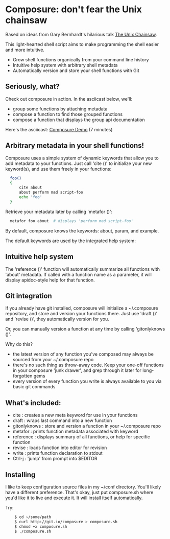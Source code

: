 # Composure: don't fear the Unix chainsaw

Based on ideas from Gary Bernhardt's hilarious talk [The Unix
Chainsaw](http://www.confreaks.com/videos/615-cascadiaruby2011-the-unix-chainsaw).

This light-hearted shell script aims to make programming the shell easier and
more intuitive.

* Grow shell functions organically from your command line history
* Intuitive help system with arbitrary shell metadata
* Automatically version and store your shell functions with Git

## Seriously, what?

Check out composure in action. In the asciicast below, we'll:

 * group some functions by attaching metadata
 * compose a function to find those grouped functions
 * compose a function that displays the group api documentation

Here's the asciicast: [Composure Demo](http://ascii.io/a/435) (7 minutes)

## Arbitrary metadata in your shell functions!

Composure uses a simple system of dynamic keywords that allow you to add
metadata to your functions. Just call 'cite ()' to initialize your new
keyword(s), and use them freely in your functions:

```bash
  foo()
  {
      cite about
      about perform mad script-foo
      echo 'foo'
  }
```

Retrieve your metadata later by calling 'metafor ()':

```bash
  metafor foo about  # displays 'perform mad script-foo'
```

By default, composure knows the keywords: about, param, and example.

The default keywords are used by the integrated help system:

## Intuitive help system

The 'reference ()' function will automatically summarize all functions with
'about' metadata. If called with a function name as a parameter, it will
display apidoc-style help for that function.

## Git integration

If you already have git installed, composure will initialize a ~/.composure
repository, and store and version your functions there. Just use 'draft ()' and
'revise ()', they automatically version for you.

Or, you can manually version a function at any time by calling 'gitonlyknows ()'.

Why do this?

 * the latest version of any function you've composed may always be sourced from
   your ~/.composure repo
 * there's no such thing as throw-away code. Keep your one-off functions in
   your composure 'junk drawer', and grep through it later for long-forgotten
   gems
 * every version of every function you write is always
   available to you via basic git commands

## What's included:

 * cite           : creates a new meta keyword for use in your functions
 * draft          : wraps last command into a new function
 * gitonlyknows   : store and version a function in your ~/.composure repo
 * metafor        : prints function metadata associated with keyword
 * reference      : displays summary of all functions, or help for specific function
 * revise         : loads function into editor for revision
 * write          : prints function declaration to stdout
 * Ctrl-j         : 'jump' from prompt into $EDITOR

## Installing

I like to keep configuration source files in my ~/conf directory. You'll likely
have a different preference. That's okay, just put composure.sh where you'd
like it to live and execute it. It will install itself automatically.

Try:

```bash
    $ cd ~/some/path
    $ curl http://git.io/composure > composure.sh
    $ chmod +x composure.sh
    $ ./composure.sh
```
